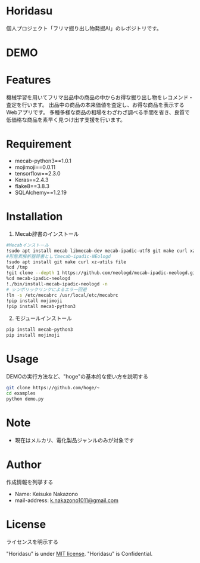 # Horidasu

個人プロジェクト「フリマ掘り出し物発掘AI」のレポジトリです。

# DEMO


# Features

機械学習を用いてフリマ出品中の商品の中からお得な掘り出し物をレコメンド・査定を行います。
出品中の商品の本来価値を査定し、お得な商品を表示するWebアプリです。
多種多様な商品の相場をわざわざ調べる手間を省き、良質で低価格な商品を素早く見つけ出す支援を行います。

# Requirement
* mecab-python3==1.0.1
* mojimoji==0.0.11
* tensorflow==2.3.0
* Keras==2.4.3
* flake8==3.8.3
* SQLAlchemy==1.2.19

# Installation

1. Mecab辞書のインストール
```bash
#Mecabインストール
!sudo apt install mecab libmecab-dev mecab-ipadic-utf8 git make curl xz-utils file swig
#形態素解析器辞書としてmecab-ipadic-NEologd
!sudo apt install git make curl xz-utils file
%cd /tmp
!git clone --depth 1 https://github.com/neologd/mecab-ipadic-neologd.git
%cd mecab-ipadic-neologd
!./bin/install-mecab-ipadic-neologd -n
# シンボリックリンクによるエラー回避
!ln -s /etc/mecabrc /usr/local/etc/mecabrc
!pip install mojimoji
!pip install mecab-python3
```

2. モジュールインストール
```bash
pip install mecab-python3
pip install mojimoji
```

# Usage

DEMOの実行方法など、"hoge"の基本的な使い方を説明する

```bash
git clone https://github.com/hoge/~
cd examples
python demo.py
```

# Note

* 現在はメルカリ、電化製品ジャンルのみが対象です

# Author

作成情報を列挙する

* Name: Keisuke Nakazono
* mail-address: k.nakazono1011@gmail.com

# License
ライセンスを明示する

"Horidasu" is under [MIT license](https://en.wikipedia.org/wiki/MIT_License).
"Horidasu" is Confidential.
